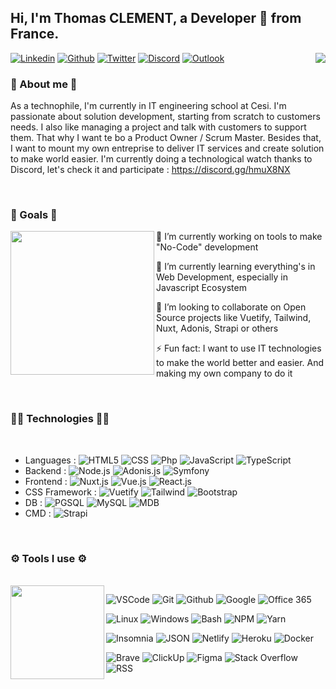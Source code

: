 ## Hi, I'm Thomas CLEMENT, a Developer 🚀 from France.

<p>
 <img align="right" src="https://github-readme-stats.vercel.app/api/top-langs/?username=hakamate&hide_langs_below=.25">
    
[![Linkedin](https://img.shields.io/badge/-Thomas_CLEMENT-blue?style=flat&logo=Linkedin&logoColor=white)](https://www.linkedin.com/in/thomas-clmt/)
[![Github](https://img.shields.io/badge/-Hakamate-181717?style=flat&logo=Github&logoColor=white)](https://github.com/hakamate)
[![Twitter](https://img.shields.io/badge/-@Thomas_CLEMENT-00acee?style=flat&labelColor=00acee&logo=twitter&logoColor=white)](https://twitter.com/Thomas_Clmt_)
[![Discord](https://img.shields.io/badge/-Thomas(Hakamate)1181-7289DA?style=flat&logo=discord&logoColor=white)](https://discord.com/)
[![Outlook](https://img.shields.io/badge/-thomas.clement@viacesi.fr-0078D4?style=flat&logo=Microsoft-Outlook&logoColor=white)](mailto:thomas.clement@viacesi.fr)

### 🤔 About me 🤔
As a technophile, I'm currently in IT engineering school at Cesi. I'm passionate about solution development, starting from scratch to customers needs. I also like managing a project and talk with customers to support them.
That why I want te bo a Product Owner / Scrum Master. Besides that, I want to mount my own entreprise to deliver IT services and create solution to make world easier. I'm currently doing a technological watch thanks to Discord, let's check it and participate : https://discord.gg/hmuX8NX
</p>

<br>


### 🎯 Goals 🎯
<p><img
  align="left"
  src="https://whybluehost.com/wp-content/uploads/2020/04/gif-1.gif"
  width="230"/>
  
🔭 I’m currently working on tools to make "No-Code" development

🌱 I’m currently learning everything's in Web Development, especially in Javascript Ecosystem

👯 I’m looking to collaborate on Open Source projects like Vuetify, Tailwind, Nuxt, Adonis, Strapi or others

⚡ Fun fact: I want to use IT technologies to make the world better and easier. And making my own company to do it
</p>

<br>

<p>
  
  ### 👨‍💻 Technologies 👨‍💻  
<br>

- Languages : ![HTML5](https://img.shields.io/badge/-HTML5-E34F26?style=flat&logo=html5&logoColor=FFFFFF) ![CSS](https://img.shields.io/badge/-CSS-1572B6?style=flat&logo=css3&logoColor=FFFFFF) ![Php](https://img.shields.io/badge/-Php-777BB4?style=flat&logo=php&logoColor=FFFFFF) ![JavaScript](https://img.shields.io/badge/-JavaScript-F7DF1E?style=flat&logo=javascript&logoColor=000000) ![TypeScript](https://img.shields.io/badge/-TypeScript-007ACC?style=flat&logo=typescript&logoColor=FFFFFF)
- Backend : ![Node.js](https://img.shields.io/badge/-Node.js-339933?style=flat&logo=node.js&logoColor=FFFFFF) ![Adonis.js](https://img.shields.io/badge/-Adonis.js-220052?style=flat&logo=adonisjs&logoColor=FFFFFF) ![Symfony](https://img.shields.io/badge/-Symfony-000000?style=flat&logo=symfony&logoColor=FFFFFF)
- Frontend : ![Nuxt.js](https://img.shields.io/badge/-Nuxt.js-00C58E?style=flat&logo=nuxt.js&logoColor=FFFFFF) ![Vue.js](https://img.shields.io/badge/-Vue.js-4FC08D?style=flat&logo=vue.js&logoColor=FFFFFF) ![React.js](https://img.shields.io/badge/-React.js-61DAFB?style=flat&logo=react&logoColor=FFFFFF)
- CSS Framework : ![Vuetify](https://img.shields.io/badge/-Vuetify-1867C0?style=flat&logo=vuetify&logoColor=FFFFFF) ![Tailwind](https://img.shields.io/badge/-Tailwind-38B2AC?style=flat&logo=tailwind-css&logoColor=FFFFFF) ![Bootstrap](https://img.shields.io/badge/-Bootstrap-563D7C?style=flat&logo=bootstrap&logoColor=FFFFFF)
- DB : ![PGSQL](https://img.shields.io/badge/-PostgreSQL-336791?style=flat&logo=postgresql&logoColor=FFFFFF) ![MySQL](https://img.shields.io/badge/-MySQL-4479A1?style=flat&logo=mysql&logoColor=FFFFFF) ![MDB](https://img.shields.io/badge/-MongoDb-47A248?style=flat&logo=mongodb&logoColor=FFFFFF)
- CMD : ![Strapi](https://img.shields.io/badge/-Strapi-2E7EEA?style=flat&logo=strapi&logoColor=FFFFFF)

<br>

<p>

### ⚙️ Tools I use ⚙️
<br>
<img
  align="left"
  src="https://media.giphy.com/media/M9gbBd9nbDrOTu1Mqx/giphy.gif"
  width="150"/>

![VSCode](https://img.shields.io/badge/-VSCode-007ACC?style=flat&logo=visual-studio-code&logoColor=FFFFFF)
![Git](https://img.shields.io/badge/-Git-F05032?style=flat&logo=git&logoColor=FFFFFF)
![Github](https://img.shields.io/badge/-Github-181717?style=flat&logo=github&logoColor=FFFFFF)
![Google](https://img.shields.io/badge/-Google-4285F4?style=flat&logo=google&logoColor=FFFFFF)
![Office 365](https://img.shields.io/badge/-Office_365-D83B01?style=flat&logo=microsoft-office&logoColor=FFFFFF)

![Linux](https://img.shields.io/badge/-Linux-FCC624?style=flat&logo=linux&logoColor=FFFFFF)
![Windows](https://img.shields.io/badge/-Windows-0078D6?style=flat&logo=windows&logoColor=FFFFFF)
![Bash](https://img.shields.io/badge/-Bash-4EAA25?style=flat&logo=gnu-bash&logoColor=FFFFFF)
![NPM](https://img.shields.io/badge/-NPM-CB3837?style=flat&logo=npm&logoColor=FFFFFF)
![Yarn](https://img.shields.io/badge/-Yarn-2C8EBB?style=flat&logo=yarn&logoColor=FFFFFF)

![Insomnia](https://img.shields.io/badge/-Insomnia-5849BE?style=flat&logo=insomnia&logoColor=FFFFFF)
![JSON](https://img.shields.io/badge/-JSON-000000?style=flat&logo=json&logoColor=FFFFFF)
![Netlify](https://img.shields.io/badge/-Netlify-00C7B7?style=flat&logo=netlify&logoColor=FFFFFF)
![Heroku](https://img.shields.io/badge/-Heroku-430098?style=flat&logo=heroku&logoColor=FFFFFF)
![Docker](https://img.shields.io/badge/-Docker-2496ED?style=flat&logo=docker&logoColor=FFFFFF)

![Brave](https://img.shields.io/badge/-Brave-FB542B?style=flat&logo=brave&logoColor=FFFFFF)
![ClickUp](https://img.shields.io/badge/-ClickUp-7B68EE?style=flat&logo=clickup&logoColor=FFFFFF)
![Figma](https://img.shields.io/badge/-Figma-F24E1E?style=flat&logo=figma&logoColor=FFFFFF)
![Stack Overflow](https://img.shields.io/badge/-Stack_Overflow-FE7A16?style=flat&logo=stack-overflow&logoColor=FFFFFF)
![RSS](https://img.shields.io/badge/-RSS-FFA500?style=flat&logo=rss&logoColor=FFFFFF)
</p>
